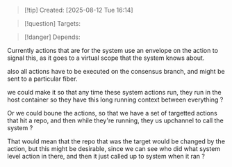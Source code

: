 
>[!tip] Created: [2025-08-12 Tue 16:14]

>[!question] Targets: 

>[!danger] Depends: 

Currently actions that are for the system use an envelope on the action to signal this, as it goes to a virtual scope that the system knows about.

also all actions have to be executed on the consensus branch, and might be sent to a particular fiber.

we could make it so that any time these system actions run, they run in the host container so they have this long running context between everything ?

Or we could boune the actions, so that we have a set of targetted actions that hit a repo, and then while they're running, they us upchannel to call the system ?

That would mean that the repo that was the target would be changed by the action, but this might be desirable, since we can see who did what system level action in there, and then it just called up to system when it ran ?